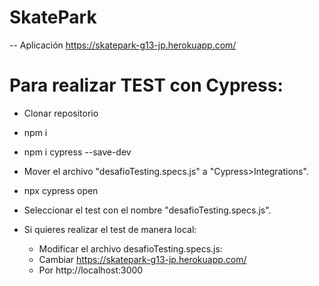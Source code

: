 # SkatePark

-- Aplicación
https://skatepark-g13-jp.herokuapp.com/

# Para realizar TEST con Cypress:
* Clonar repositorio
* npm i
* npm i cypress --save-dev
* Mover el archivo "desafioTesting.specs.js" a "Cypress>Integrations".
* npx cypress open
* Seleccionar el test con el nombre "desafioTesting.specs.js".

* Si quieres realizar el test de manera local: 
  * Modificar el archivo desafioTesting.specs.js:
  * Cambiar https://skatepark-g13-jp.herokuapp.com/
  * Por http://localhost:3000
